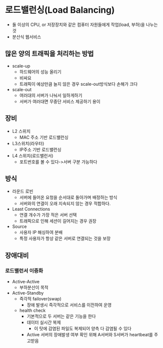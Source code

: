 # 로드밸런싱(Load Balancing)

- 둘 이상의 CPU, or 저장장치와 같은 컴퓨터 자원들에게 작업(load, 부하)을 나누는 것
- 분산식 웹서비스



## 많은 양의 트래픽을 처리하는 방법

- scale-up
  - 하드웨어의 성능 올리기
  - 비싸요
  - 트래픽이 예상만큼 늘지 않은 경우 scale-out방식보다 손해가 크다
- scale-out
  - 여러대의 서버가 나눠서 일하게하기
  - 서버가 여러대면 무중단 서비스 제공하기 용이



## 장비

- L2 스위치
  - MAC 주소 기반 로드밸런싱
- L3스위치(라우터)
  - IP주소 기반 로드밸런싱
- L4 스위치(로드밸런서)
  - 포트번호를 볼 수 있다->서버 구분 가능하다



## 방식

- 라운드 로빈
  - 서버에 들어온 요청을 순서대로 돌아가며 배정하는 방식
  - 서버와의 연결이 오래 지속되지 않는 경우 적합하다.
- Least Connections
  - 연결 개수가 가장 적은 서버 선택
  - 트래픽으로 인해 세션이 길어지는 경우 권장
- Source
  - 사용자 IP 해싱하여 분배
  - 특정 사용자가 항상 같은 서버로 연결되는 것을 보장



## 장애대비

### 로드밸런서 이중화

- Active-Active
  - 부하분산이 목적
- Active-Standby
  - 즉각적 failover(swap)
    - 장애 발생시 즉각적으로 서비스를 이전하여 운영
  - health check
    - 기본적으로 두 서버는 같은 기능을 한다
    - 데이터 실시간 복제
      - 이 탓에 감염된 파일도 복제되어 양측 다 감염될 수 있다
    - Active 서버의 장애발생 여부 확인 위해 A서버와 S서버가 heartbeat를 주고받음


